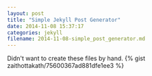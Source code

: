 ```yaml
---
layout: post
title: "Simple Jekyll Post Generator"
date: 2014-11-08 15:37:17
categories: jekyll
filename: 2014-11-08-simple_post_generator.md
---
```


Didn't want to create these files by hand.
{% gist zaithottakath/75600367ad881dfe1ee3 %}